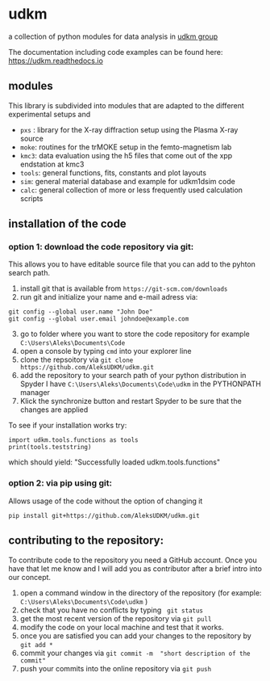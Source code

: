 # udkm
a collection of python modules for data analysis in [udkm group](https://www.uni-potsdam.de/en/udkm)

The documentation including code examples can be found here: https://udkm.readthedocs.io

## modules
This library is subdivided into modules that are adapted to the different experimental setups and 
- ```pxs``` : library for the X-ray diffraction setup using the Plasma X-ray source
- ```moke```: routines for the trMOKE setup in the femto-magnetism lab
- ```kmc3```:  data evaluation using the h5 files that come out of the xpp endstation at kmc3
- ```tools```:  general functions, fits, constants and plot layouts 
- ```sim```: general material database and example for udkm1dsim code
- ```calc```: general collection of more or less frequently used calculation scripts

## installation of the code

### option 1: download the code repository via git:
This allows you to have editable source file that you can add to the pyhton search path. 

1. install git that is available from ```https://git-scm.com/downloads```
2. run git and initialize your name and e-mail adress via:
  ``` 
  git config --global user.name "John Doe"
  git config --global user.email johndoe@example.com
  ```
3. go to folder where you want to store the code repository for example ```C:\Users\Aleks\Documents\Code``` 
4. open a console by typing  ```cmd``` into your explorer line
5. clone the repsoitory via ```git clone https://github.com/AleksUDKM/udkm.git```
6. add the repository to your search path of your python distribution 
   in Spyder I have ```C:\Users\Aleks\Documents\Code\udkm``` in the PYTHONPATH manager  
7. Klick the synchronize button and restart Spyder to be sure that the changes are applied

To see if your installation works try:
```
import udkm.tools.functions as tools
print(tools.teststring)
```
which should yield: "Successfully loaded udkm.tools.functions"


### option 2: via pip using git:
Allows usage of the code without the option of changing it

```pip install git+https://github.com/AleksUDKM/udkm.git ```

## contributing to the repository:

To contribute code to the repository you need a GitHub account. 
Once you have that let me know and I will add you as contributor after a brief intro into our concept. 

1. open a command window in the directory of the repository (for example: ```C:\Users\Aleks\Documents\Code\udkm``` )
2. check that you have no conflicts by typing ``` git status``` 
3. get the most recent version of the repository via ``` git pull ```
4. modify the code on your local machine and test that it works. 
5. once you are satisfied you can add your changes to the repository by  ```git add * ```
6. commit your changes via ```git commit -m  "short description of the commit" ```
7. push your commits into the online repository via ```git push``` 


